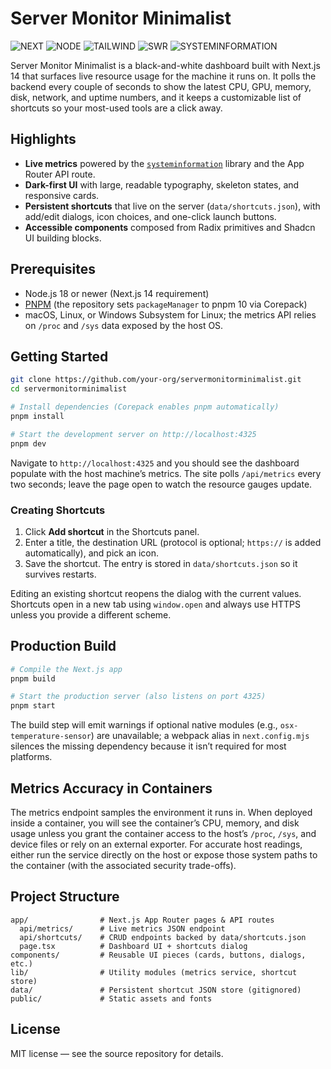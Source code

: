 # Server Monitor Minimalist

![NEXT](https://img.shields.io/badge/NEXT.JS-14+-gray?style=for-the-badge&logo=next.js)
![NODE](https://img.shields.io/badge/NODE.JS-18+-green?style=for-the-badge&logo=node.js)
![TAILWIND](https://img.shields.io/badge/TAILWINDCSS-4-gray?style=for-the-badge&logo=tailwind-css)
![SWR](https://img.shields.io/badge/SWR-Real--time-blue?style=for-the-badge)
![SYSTEMINFORMATION](https://img.shields.io/badge/systeminformation-Live%20metrics-purple?style=for-the-badge)

Server Monitor Minimalist is a black-and-white dashboard built with Next.js 14 that surfaces live resource usage for the machine it runs on. It polls the backend every couple of seconds to show the latest CPU, GPU, memory, disk, network, and uptime numbers, and it keeps a customizable list of shortcuts so your most-used tools are a click away.

## Highlights

- **Live metrics** powered by the [`systeminformation`](https://systeminformation.io/) library and the App Router API route.
- **Dark-first UI** with large, readable typography, skeleton states, and responsive cards.
- **Persistent shortcuts** that live on the server (`data/shortcuts.json`), with add/edit dialogs, icon choices, and one-click launch buttons.
- **Accessible components** composed from Radix primitives and Shadcn UI building blocks.

## Prerequisites

- Node.js 18 or newer (Next.js 14 requirement)
- [PNPM](https://pnpm.io/) (the repository sets `packageManager` to pnpm 10 via Corepack)
- macOS, Linux, or Windows Subsystem for Linux; the metrics API relies on `/proc` and `/sys` data exposed by the host OS.

## Getting Started

```bash
git clone https://github.com/your-org/servermonitorminimalist.git
cd servermonitorminimalist

# Install dependencies (Corepack enables pnpm automatically)
pnpm install

# Start the development server on http://localhost:4325
pnpm dev
```

Navigate to `http://localhost:4325` and you should see the dashboard populate with the host machine’s metrics. The site polls `/api/metrics` every two seconds; leave the page open to watch the resource gauges update.

### Creating Shortcuts

1. Click **Add shortcut** in the Shortcuts panel.
2. Enter a title, the destination URL (protocol is optional; `https://` is added automatically), and pick an icon.
3. Save the shortcut. The entry is stored in `data/shortcuts.json` so it survives restarts.

Editing an existing shortcut reopens the dialog with the current values. Shortcuts open in a new tab using `window.open` and always use HTTPS unless you provide a different scheme.

## Production Build

```bash
# Compile the Next.js app
pnpm build

# Start the production server (also listens on port 4325)
pnpm start
```

The build step will emit warnings if optional native modules (e.g., `osx-temperature-sensor`) are unavailable; a webpack alias in `next.config.mjs` silences the missing dependency because it isn’t required for most platforms.

## Metrics Accuracy in Containers

The metrics endpoint samples the environment it runs in. When deployed inside a container, you will see the container’s CPU, memory, and disk usage unless you grant the container access to the host’s `/proc`, `/sys`, and device files or rely on an external exporter. For accurate host readings, either run the service directly on the host or expose those system paths to the container (with the associated security trade-offs).

## Project Structure

```
app/                # Next.js App Router pages & API routes
  api/metrics/      # Live metrics JSON endpoint
  api/shortcuts/    # CRUD endpoints backed by data/shortcuts.json
  page.tsx          # Dashboard UI + shortcuts dialog
components/         # Reusable UI pieces (cards, buttons, dialogs, etc.)
lib/                # Utility modules (metrics service, shortcut store)
data/               # Persistent shortcut JSON store (gitignored)
public/             # Static assets and fonts
```

## License

MIT license — see the source repository for details.
